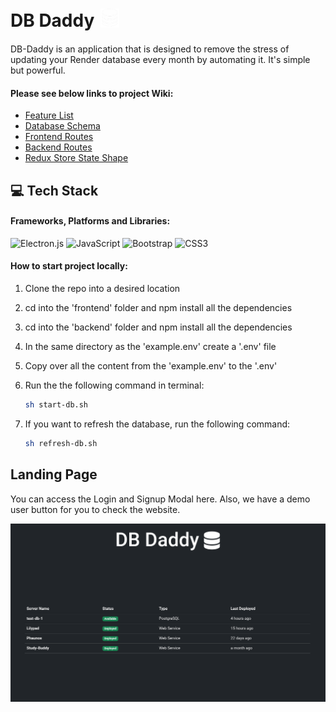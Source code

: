 <h1 style="display: flex; align-items: center;">
  DB Daddy
  <picture style="margin-left: 10px;">
    <source media="(prefers-color-scheme: dark)" srcset="/assets/images/db-white.png">
    <source media="(prefers-color-scheme: light)" srcset="/assets/images/db-black.png">
    <img src="/assets/images/db-white.png" alt="logo" height="30" width="30">
  </picture>
</h1>


DB-Daddy is an application that is designed to remove the stress of updating your Render database every month by automating it. It's simple but powerful.


#### Please see below links to project Wiki:
* [Feature List](https://github.com/dorianinc/Lilypad/wiki/Features-List)
* [Database Schema](https://github.com/dorianinc/01-AirBnB/wiki/Database-Schema)
* [Frontend Routes](https://github.com/dorianinc/Lilypad/wiki/Front-End-Routes)
* [Backend Routes](https://github.com/dorianinc/01-AirBnB/wiki/Back-End-Routes)
* [Redux Store State Shape](https://github.com/dorianinc/01-AirBnB/wiki/Redux-Store-Shape)

## 💻 Tech Stack
#### Frameworks, Platforms and Libraries:
![Electron.js](https://img.shields.io/badge/Electron-191970?style=for-the-badge&logo=Electron&logoColor=white)
![JavaScript](https://img.shields.io/badge/javascript-%23323330.svg?style=for-the-badge&logo=javascript&logoColor=%23F7DF1E)
![Bootstrap](https://img.shields.io/badge/bootstrap-%238511FA.svg?style=for-the-badge&logo=bootstrap&logoColor=white)
![CSS3](https://img.shields.io/badge/css3-%231572B6.svg?style=for-the-badge&logo=css3&logoColor=white)


#### How to start project locally:
1. Clone the repo into a desired location
2. cd into the 'frontend' folder and npm install all the dependencies
3. cd into the 'backend' folder and npm install all the dependencies
4. In the same directory as the 'example.env' create a '.env' file
5. Copy over all the content from the 'example.env' to the '.env'
6. Run the the following command in terminal:
   
   ```bash
   sh start-db.sh
   ```
8. If you want to refresh the database, run the following command:
   ```bash
   sh refresh-db.sh
   ```

## Landing Page
You can access the Login and Signup Modal here. Also, we have a demo user button for you to check the website.

![homepage] 

[homepage]:/assets/images/screenshot.png
